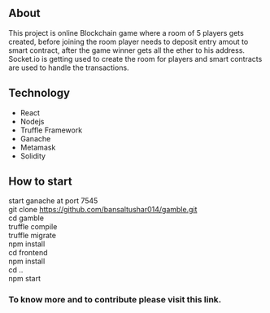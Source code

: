## About

This project is online Blockchain game where a room of 5 players gets created, before joining the room player needs to deposit entry amout to smart contract, after the game winner gets all the ether to his address. Socket.io is getting used to create the room for players and smart contracts are used to handle the transactions. 

## Technology 

* React 
* Nodejs
* Truffle Framework
* Ganache 
* Metamask
* Solidity 

## How to start 

start ganache at port 7545 <br>
git clone https://github.com/bansaltushar014/gamble.git <br>
cd gamble <br>
truffle compile <br>
truffle migrate <br>
npm install  <br>
cd frontend  <br>
npm install  <br>
cd ..  <br>
npm start

### To know more and to contribute please <a hreaf="https://github.com/bansaltushar014/gamble/wiki/Gamble">visit this link.</a>
